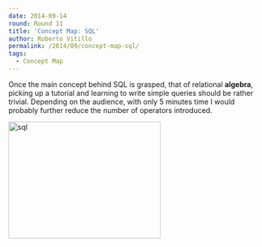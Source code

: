 ```yaml
---
date: 2014-09-14
round: Round 11
title: 'Concept Map: SQL'
author: Roberto Vitillo
permalink: /2014/09/concept-map-sql/
tags:
  - Concept Map
---
```

Once the main concept behind SQL is grasped, that of relational **algebra**, picking up a tutorial and learning to write simple queries should be rather trivial. Depending on the audience, with only 5 minutes time I would probably further reduce the number of operators introduced.

<p style="text-align: left;">
  <img class="alignnone size-medium wp-image-8640" alt="sql" src="/training-course/uploads/2014/09/sql-300x230.jpg" width="300" height="230" />
</p>
